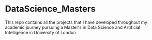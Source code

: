 # DataScience_Masters
This repo contains all the projects that I have developed throughout my academic journey pursuing a Master's in Data Science and Artificial Intelligence in University of London
